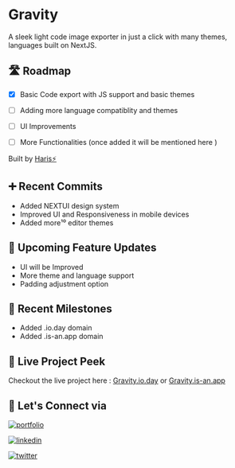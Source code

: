 
# Gravity

A sleek light code image exporter in just a click with many themes, languages built on NextJS.




## 🛣 Roadmap

- [x] Basic Code export with JS support and basic themes

- [ ] Adding more language compatiblity and themes 

- [ ] UI Improvements

- [ ] More Functionalities (once added it will be mentioned here )

Built by [Haris⚡]('https://www.haris.one')
## ➕️ Recent Commits

- Added NEXTUI design system
- Improved UI and Responsiveness in mobile devices
- Added more¹⁰ editor themes

## 🦄 Upcoming  Feature Updates

- UI will be Improved
- More theme and language support
- Padding adjustment option

## 🎉 Recent Milestones

- Added .io.day domain 
- Added .is-an.app domain 

## 👀 Live Project Peek

Checkout the live project here : [Gravity.io.day](https://gravity.io.day) or [Gravity.is-an.app](https://gravity.is-an.app)


## 🔗 Let's Connect via
[![portfolio](https://img.shields.io/badge/my_portfolio-000?style=for-the-badge&logo=ko-fi&logoColor=white)](https://haris.one/)

[![linkedin](https://img.shields.io/badge/linkedin-0A66C2?style=for-the-badge&logo=linkedin&logoColor=white)](https://www.linkedin.com/in/haris-kumar-chennai/)

[![twitter](https://img.shields.io/badge/twitter-1DA1F2?style=for-the-badge&logo=twitter&logoColor=white)](https://twitter.com/haris_eth)

